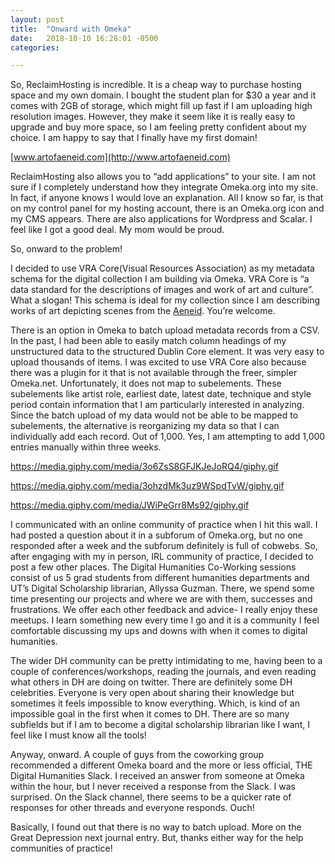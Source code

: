 ```yaml
---
layout: post
title:  "Onward with Omeka"
date:   2018-10-10 16:28:01 -0500
categories:

---
```


So, ReclaimHosting is incredible. It is a cheap way to purchase hosting space and my own domain. I bought the student plan for $30 a year and it comes with 2GB of storage, which might fill up fast if I am uploading high resolution images. However, they make it seem like it is really easy to upgrade and buy more space, so I am feeling pretty confident about my choice. I am happy to say that I finally have my first domain! 

[www.artofaeneid.com](http://www.artofaeneid.com)

ReclaimHosting also allows you to “add applications” to your site. I am not sure if I completely understand how they integrate Omeka.org into my site. In fact, if anyone knows I would love an explanation. All I know so far, is that on my control panel for my hosting account, there is an Omeka.org icon and my CMS appears. There are also applications for Wordpress and Scalar. I feel like I got a good deal. My mom would be proud.

So, onward to the problem!

I decided to use VRA Core(Visual Resources Association) as my metadata schema for the digital collection I am building via Omeka. VRA Core is “a data standard for the descriptions of images and work of art and culture”. What a slogan! This schema is ideal for my collection since I am describing works of art depicting scenes from the [Aeneid](https://en.wikipedia.org/wiki/Aeneid). You’re welcome.

There is an option in Omeka to batch upload metadata records from a CSV. In the past, I had been able to easily match column headings of my unstructured data to the structured Dublin Core element. It was very easy to upload thousands of items. I was excited to use VRA Core also because there was a plugin for it that is not available through the freer, simpler Omeka.net. Unfortunately, it does not map to subelements. These subelements like artist role, earliest date, latest date, technique and style period contain information that I am particularly interested in analyzing. Since the batch upload of my data would not be able to be mapped to subelements, the alternative is reorganizing my data so that I can individually add each record. Out of 1,000. Yes, I am attempting to add 1,000 entries manually within three weeks. 

<https://media.giphy.com/media/3o6ZsS8GFJKJeJoRQ4/giphy.gif>

<https://media.giphy.com/media/3ohzdMk3uz9WSpdTvW/giphy.gif>

<https://media.giphy.com/media/JWiPeGrr8Ms92/giphy.gif>

I communicated with an online community of practice when I hit this wall. I had posted a question about it in a subforum of Omeka.org, but no one responded after a week and the subforum definitely is full of cobwebs. So, after engaging with my in person, IRL community of practice, I decided to post a few other places. The Digital Humanities Co-Working sessions consist of us 5 grad students from different humanities departments and UT’s Digital Scholarship librarian, Allyssa Guzman. There, we spend some time presenting our projects and where we are with them, successes and frustrations. We offer each other feedback and advice- I really enjoy these meetups. I learn something new every time I go and it is a community I feel comfortable discussing my ups and downs with when it comes to digital humanities. 

The wider DH community can be pretty intimidating to me, having been to a couple of conferences/workshops, reading the journals, and even reading what others in DH are doing on twitter. There are definitely some DH celebrities. Everyone is very open about sharing their knowledge but sometimes it feels impossible to know everything. Which, is kind of an impossible goal in the first when it comes to DH. There are so many subfields but if I am to become a digital scholarship librarian like I want, I feel like I must know all the tools!

Anyway, onward. A couple of guys from the coworking group recommended a different Omeka board and the more or less official, THE Digital Humanities Slack. I received an answer from someone at Omeka within the hour, but I never received a response from the Slack. I was surprised. On the Slack channel, there seems to be a quicker rate of responses for other threads and everyone responds. Ouch!

Basically, I found out that there is no way to batch upload. More on the Great Depression next journal entry. But, thanks either way for the help communities of practice!